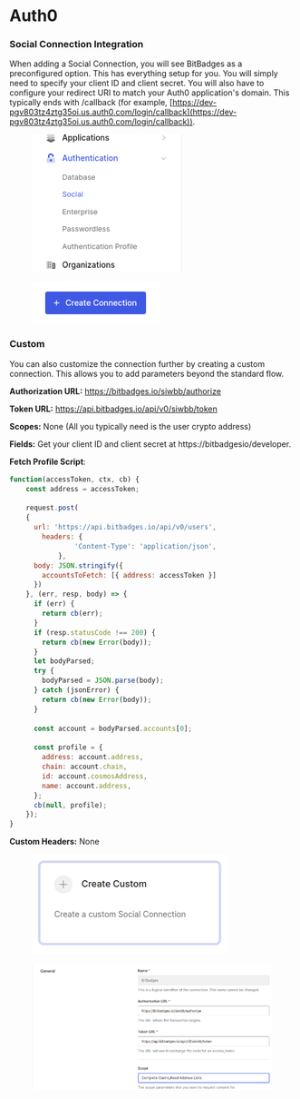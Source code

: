 # Auth0

### **Social Connection Integration**

When adding a Social Connection, you will see BitBadges as a preconfigured option. This has everything setup for you. You will simply need to specify your client ID and client secret. You will also have to configure your redirect URI to match your Auth0 application's domain. This typically ends with /callback (for example, [https://dev-pgv803tz4ztg35oi.us.auth0.com/login/callback](https://dev-pgv803tz4ztg35oi.us.auth0.com/login/callback)).

<figure><img src="../../../.gitbook/assets/image.png" alt=""><figcaption></figcaption></figure>

<figure><img src="../../../.gitbook/assets/image (126).png" alt=""><figcaption></figcaption></figure>

### Custom

You can also customize the connection further by creating a custom connection. This allows you to add parameters beyond the standard flow.

**Authorization URL:** https://bitbadges.io/siwbb/authorize

**Token URL:** https://api.bitbadges.io/api/v0/siwbb/token

**Scopes:** None (All you typically need is the user crypto address)

**Fields:** Get your client ID and client secret at https://bitbadgesio/developer.

**Fetch Profile Script**:&#x20;

```javascript
function(accessToken, ctx, cb) {
    const address = accessToken;
  	
   	request.post(
    {
      url: 'https://api.bitbadges.io/api/v0/users',
     	headers: {
				'Content-Type': 'application/json',
			},
      body: JSON.stringify({
       	accountsToFetch: [{ address: accessToken }] 
      })
    }, (err, resp, body) => {
      if (err) {
        return cb(err);
      }
      if (resp.statusCode !== 200) {
        return cb(new Error(body));
      }
      let bodyParsed;
      try {
        bodyParsed = JSON.parse(body);
      } catch (jsonError) {
        return cb(new Error(body));
      }
      
      const account = bodyParsed.accounts[0];

      const profile = {
        address: account.address,
        chain: account.chain,
        id: account.cosmosAddress,
        name: account.address,
      };
      cb(null, profile);
    });
}
```

**Custom Headers:** None

<figure><img src="../../../.gitbook/assets/image (3).png" alt=""><figcaption></figcaption></figure>

<figure><img src="../../../.gitbook/assets/image (118).png" alt=""><figcaption></figcaption></figure>

